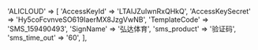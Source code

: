 'ALICLOUD' => [
	'AccessKeyId' => 'LTAIJZuIwnRxQHkQ',
    'AccessKeySecret' => 'Hy5coFcvnveSO619IaerMX8JzgVwNB',
    'TemplateCode' => 'SMS_159490493',
	'SignName' => '弘达体育',
	'sms_product' => '验证码',
	'sms_time_out' => '60',
], 